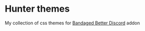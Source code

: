 # Hunter themes

My collection of css themes for [Bandaged Better Discord](https://betterdiscord.net) addon
